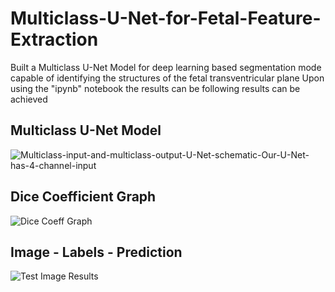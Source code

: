 # Multiclass-U-Net-for-Fetal-Feature-Extraction
Built a Multiclass U-Net Model for deep learning based segmentation mode capable  of identifying the structures of the fetal transventricular plane
Upon using the "ipynb" notebook the results can be following results can be achieved
## Multiclass U-Net Model
![Multiclass-input-and-multiclass-output-U-Net-schematic-Our-U-Net-has-4-channel-input](https://user-images.githubusercontent.com/44440114/140685849-35f3aebb-b37d-417d-9431-9c549bf5fd3f.png)
## Dice Coefficient Graph
![Dice Coeff Graph](https://user-images.githubusercontent.com/44440114/140467502-df591a68-acab-4609-bb57-4480fbc3155d.png)
## Image - Labels - Prediction
![Test Image Results](https://user-images.githubusercontent.com/44440114/140467567-4281abe1-eaca-41f3-b486-2533e06ac26f.png)
